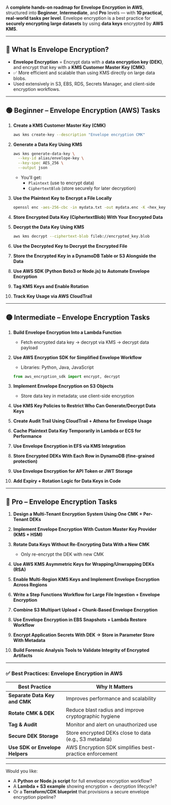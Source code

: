 A **complete hands-on roadmap for Envelope Encryption in AWS**, structured into **Beginner**, **Intermediate**, and **Pro** levels — with **10 practical, real-world tasks per level**. Envelope encryption is a best practice for **securely encrypting large datasets** by using **data keys** encrypted by **AWS KMS**.

---

## 🧩 What Is Envelope Encryption?

- **Envelope Encryption** = Encrypt data with a **data encryption key (DEK)**, and encrypt that key with a **KMS Customer Master Key (CMK)**.
- ✅ More efficient and scalable than using KMS directly on large data blobs.
- Used extensively in S3, EBS, RDS, Secrets Manager, and client-side encryption workflows.

---

## 🟢 Beginner – Envelope Encryption (AWS) Tasks

1. **Create a KMS Customer Master Key (CMK)**
   ```bash
   aws kms create-key --description "Envelope encryption CMK"
   ```

2. **Generate a Data Key Using KMS**
   ```bash
   aws kms generate-data-key \
     --key-id alias/envelope-key \
     --key-spec AES_256 \
     --output json
   ```
   - You'll get:
     - `Plaintext` (use to encrypt data)
     - `CiphertextBlob` (store securely for later decryption)

3. **Use the Plaintext Key to Encrypt a File Locally**
   ```bash
   openssl enc -aes-256-cbc -in mydata.txt -out mydata.enc -K <hex_key>
   ```

4. **Store Encrypted Data Key (CiphertextBlob) With Your Encrypted Data**

5. **Decrypt the Data Key Using KMS**
   ```bash
   aws kms decrypt --ciphertext-blob fileb://encrypted_key.blob
   ```

6. **Use the Decrypted Key to Decrypt the Encrypted File**

7. **Store the Encrypted Key in a DynamoDB Table or S3 Alongside the Data**

8. **Use AWS SDK (Python Boto3 or Node.js) to Automate Envelope Encryption**

9. **Tag KMS Keys and Enable Rotation**

10. **Track Key Usage via AWS CloudTrail**

---

## 🟡 Intermediate – Envelope Encryption Tasks

1. **Build Envelope Encryption Into a Lambda Function**
   - Fetch encrypted data key → decrypt via KMS → decrypt data payload

2. **Use AWS Encryption SDK for Simplified Envelope Workflow**
   - Libraries: Python, Java, JavaScript
   ```python
   from aws_encryption_sdk import encrypt, decrypt
   ```

3. **Implement Envelope Encryption on S3 Objects**
   - Store data key in metadata; use client-side encryption

4. **Use KMS Key Policies to Restrict Who Can Generate/Decrypt Data Keys**

5. **Create Audit Trail Using CloudTrail + Athena for Envelope Usage**

6. **Cache Plaintext Data Key Temporarily in Lambda or ECS for Performance**

7. **Use Envelope Encryption in EFS via KMS Integration**

8. **Store Encrypted DEKs With Each Row in DynamoDB (fine-grained protection)**

9. **Use Envelope Encryption for API Token or JWT Storage**

10. **Add Expiry + Rotation Logic for Data Keys in Code**

---

## 🔴 Pro – Envelope Encryption Tasks

1. **Design a Multi-Tenant Encryption System Using One CMK + Per-Tenant DEKs**

2. **Implement Envelope Encryption With Custom Master Key Provider (KMS + HSM)**

3. **Rotate Data Keys Without Re-Encrypting Data With a New CMK**
   - Only re-encrypt the DEK with new CMK

4. **Use AWS KMS Asymmetric Keys for Wrapping/Unwrapping DEKs (RSA)**

5. **Enable Multi-Region KMS Keys and Implement Envelope Encryption Across Regions**

6. **Write a Step Functions Workflow for Large File Ingestion + Envelope Encryption**

7. **Combine S3 Multipart Upload + Chunk-Based Envelope Encryption**

8. **Use Envelope Encryption in EBS Snapshots + Lambda Restore Workflow**

9. **Encrypt Application Secrets With DEK → Store in Parameter Store With Metadata**

10. **Build Forensic Analysis Tools to Validate Integrity of Encrypted Artifacts**

---

### ✅ Best Practices: Envelope Encryption in AWS

| Best Practice                    | Why It Matters                                           |
|----------------------------------|----------------------------------------------------------|
| **Separate Data Key and CMK**    | Improves performance and scalability                     |
| **Rotate CMK & DEK**             | Reduce blast radius and improve cryptographic hygiene    |
| **Tag & Audit**                  | Monitor and alert on unauthorized use                    |
| **Secure DEK Storage**           | Store encrypted DEKs close to data (e.g., S3 metadata)   |
| **Use SDK or Envelope Helpers**  | AWS Encryption SDK simplifies best-practice enforcement  |

---

Would you like:
- A **Python or Node.js script** for full envelope encryption workflow?
- A **Lambda + S3 example** showing encryption + decryption lifecycle?
- Or a **Terraform/CDK blueprint** that provisions a secure envelope encryption pipeline?

